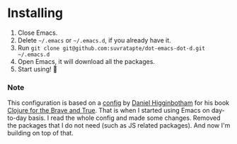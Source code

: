 # Installing

1. Close Emacs.
2. Delete `~/.emacs` or `~/.emacs.d`, if you already have it.
3. Run `git clone git@github.com:suvratapte/dot-emacs-dot-d.git ~/.emacs.d`
4. Open Emacs, it will download all the packages.
5. Start using! :tada:

### Note

This configuration is based on a [config](https://github.com/flyingmachine/emacs-for-clojure/archive/book1.zip) by [Daniel Higginbotham](https://twitter.com/nonrecursive) for his book [Clojure for the Brave and True](https://www.braveclojure.com/). That is when I started using Emacs on day-to-day basis. I read the whole config and made some changes. Removed the packages that I do not need (such as JS related packages). And now I'm building on top of that.

